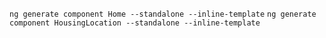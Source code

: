 `ng generate component Home --standalone --inline-template`
`ng generate component HousingLocation --standalone --inline-template`
